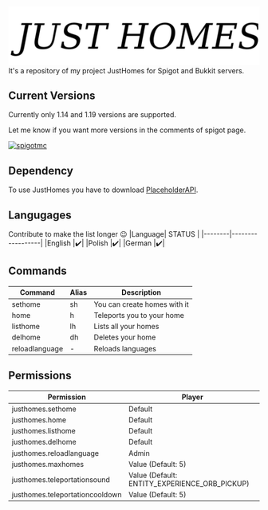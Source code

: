 

##
![Logo](https://github.com/Kondee3/JustHomes/blob/master/logo.png)
It's a repository of my project JustHomes for Spigot and Bukkit servers.






## Current Versions
Currently only 1.14 and 1.19 versions are supported.

Let me know if you want more versions in the comments of spigot page.

[![spigotmc](https://img.shields.io/badge/Spigot-JustHomes-yellow)](https://www.spigotmc.org/resources/just-homes.69446/)
## Dependency
To use JustHomes you have to download [PlaceholderAPI](https://www.spigotmc.org/resources/placeholderapi.6245/).

## Langugages
Contribute to make the list longer :wink:
|Language|      STATUS      |
|--------|------------------|
|English |:heavy_check_mark:|
|Polish  |:heavy_check_mark:|
|German  |:heavy_check_mark:|

## Commands

   
| Command             |Alias|        Description         |
| --------------------|-----|----------------------------|
|sethome              |sh   |You can create homes with it|
|home                 |h    |Teleports you to your home  |
|listhome             |lh   |Lists all your homes        |
|delhome              |dh   |Deletes your home           |
|reloadlanguage       |-    |Reloads languages           |

## Permissions


| Permission               | Player                                        |
|--------------------------|-----------------------------------------------|
| justhomes.sethome        | Default                                       |
| justhomes.home           | Default                                       |
| justhomes.listhome       | Default                                       |
| justhomes.delhome        | Default                                       |
| justhomes.reloadlanguage | Admin                                         |
| justhomes.maxhomes       | Value  (Default: 5)                           |
| justhomes.teleportationsound| Value (Default: ENTITY_EXPERIENCE_ORB_PICKUP) |
| justhomes.teleportationcooldown| Value (Default: 5)                            |

